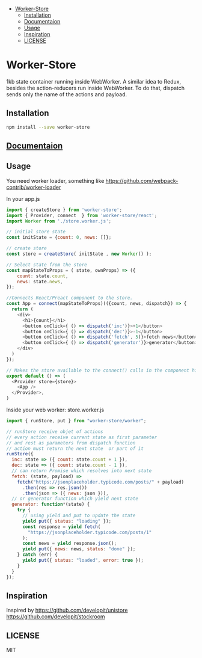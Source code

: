 <!-- START doctoc generated TOC please keep comment here to allow auto update -->
<!-- DON'T EDIT THIS SECTION, INSTEAD RE-RUN doctoc TO UPDATE -->


- [Worker-Store](#worker-store)
  - [Installation](#installation)
  - [Documentaion](#documentaion)
  - [Usage](#usage)
  - [Inspiration](#inspiration)
  - [LICENSE](#license)

<!-- END doctoc generated TOC please keep comment here to allow auto update -->

# Worker-Store

1kb state container running inside WebWorker.
A similar idea to Redux, besides the action-reducers run inside WebWorker.
To do that, dispatch sends only the name of the actions and payload.

## Installation

```sh
npm install --save worker-store
```

## [Documentaion](./docs)

## Usage

You need worker loader, something like https://github.com/webpack-contrib/worker-loader

In your app.js

```js
import { createStore } from 'worker-store';
import { Provider, connect  } from 'worker-store/react';
import Worker from './store.worker.js';

// initial store state
const initState = {count: 0, news: []};

// create store
const store = createStore( initState , new Worker() );

// Select state from the store
const mapStateToProps = ( state, ownProps) => ({
    count: state.count,
    news: state.news,
});

//Connects React/Preact component to the store.
const App = connect(mapStateToProps)(({count, news, dispatch}) => {
  return (
    <div>
      <h1>{count}</h1>
      <button onClick={ () => dispatch('inc')}>+1</button>
      <button onClick={ () => dispatch('dec')}>-1</button>
      <button onClick={ () => dispatch('fetch', 5)}>fetch news</button>
      <button onClick={ () => dispatch('generator')}>generator</button>
    </div>
  )
});

// Makes the store available to the connect() calls in the component hierarchy below.
export default () => (
  <Provider store={store}>
    <App />
  </Provider>,
)
```

Inside your web worker: store.worker.js

```js
import { runStore, put } from "worker-store/worker";

// runStore receive objet of actions
// every action receive current state as first parameter
// and rest as parameters from dispatch function
// action must return the next state  or part of it
runStore({
  inc: state => ({ count: state.count + 1 }),
  dec: state => ({ count: state.count - 1 }),
  // can return Promise which resolves into next state
  fetch: (state, payload) =>
    fetch("https://jsonplaceholder.typicode.com/posts/" + payload)
      .then(res => res.json())
      .then(json => ({ news: json })),
  // or generator function which yield next state
  generator: function*(state) {
    try {
      // using yield and put to update the state
      yield put({ status: "loading" });
      const response = yield fetch(
        "https://jsonplaceholder.typicode.com/posts/1"
      );
      const news = yield response.json();
      yield put({ news: news, status: "done" });
    } catch (err) {
      yield put({ status: "loaded", error: true });
    }
  }
});
```

## Inspiration

Inspired by
https://github.com/developit/unistore
https://github.com/developit/stockroom

## LICENSE

MIT
